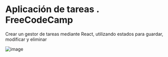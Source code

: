 # Aplicación de tareas . FreeCodeCamp

Crear un gestor de tareas mediante React, utilizando estados para guardar, modificar y eliminar

![image](https://github.com/user-attachments/assets/891566e7-8ef1-417f-a239-6e98f8582433)
